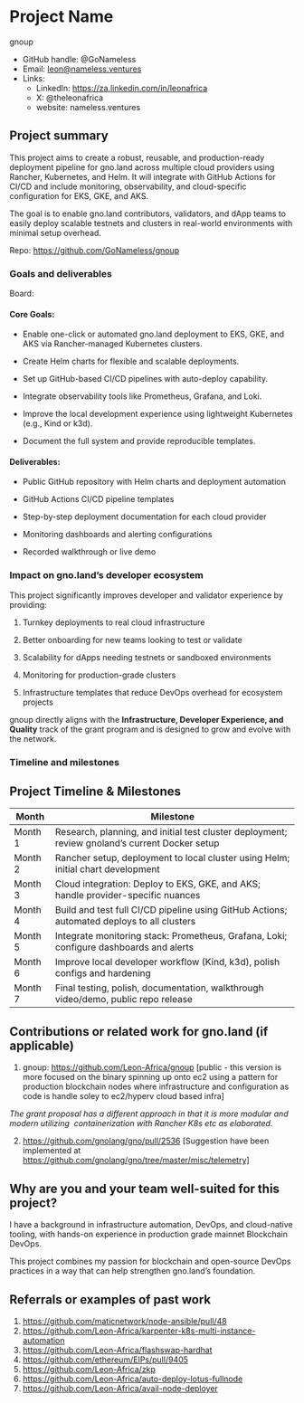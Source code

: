 # Project Name
gnoup

- GitHub handle: @GoNameless
- Email: leon@nameless.ventures
- Links:
    - LinkedIn: https://za.linkedin.com/in/leonafrica
    - X: @theleonafrica
    - website: nameless.ventures

## Project summary

This project aims to create a robust, reusable, and production-ready deployment pipeline for gno.land across multiple cloud providers using Rancher, Kubernetes, and Helm. It will integrate with GitHub Actions for CI/CD and include monitoring, observability, and cloud-specific configuration for EKS, GKE, and AKS.

The goal is to enable gno.land contributors, validators, and dApp teams to easily deploy scalable testnets and clusters in real-world environments with minimal setup overhead.

Repo: https://github.com/GoNameless/gnoup

### Goals and deliverables

Board: 

#### Core Goals:

- Enable one-click or automated gno.land deployment to EKS, GKE, and AKS via Rancher-managed Kubernetes clusters.

- Create Helm charts for flexible and scalable deployments.

- Set up GitHub-based CI/CD pipelines with auto-deploy capability.

- Integrate observability tools like Prometheus, Grafana, and Loki.

- Improve the local development experience using lightweight Kubernetes (e.g., Kind or k3d).

- Document the full system and provide reproducible templates.

#### Deliverables:

- Public GitHub repository with Helm charts and deployment automation

- GitHub Actions CI/CD pipeline templates

- Step-by-step deployment documentation for each cloud provider

- Monitoring dashboards and alerting configurations

- Recorded walkthrough or live demo

### Impact on gno.land’s developer ecosystem

This project significantly improves developer and validator experience by providing:

1. Turnkey deployments to real cloud infrastructure

2. Better onboarding for new teams looking to test or validate

3. Scalability for dApps needing testnets or sandboxed environments

4. Monitoring for production-grade clusters

5. Infrastructure templates that reduce DevOps overhead for ecosystem projects


gnoup directly aligns with the **Infrastructure, Developer Experience, and Quality** track of the grant program and is designed to grow and evolve with the network.

### Timeline and milestones

## Project Timeline & Milestones

| Month    | Milestone                                                                                   |
|----------|---------------------------------------------------------------------------------------------|
| Month 1  | Research, planning, and initial test cluster deployment; review gnoland’s current Docker setup |
| Month 2  | Rancher setup, deployment to local cluster using Helm; initial chart development             |
| Month 3  | Cloud integration: Deploy to EKS, GKE, and AKS; handle provider-specific nuances             |
| Month 4  | Build and test full CI/CD pipeline using GitHub Actions; automated deploys to all clusters  |
| Month 5  | Integrate monitoring stack: Prometheus, Grafana, Loki; configure dashboards and alerts       |
| Month 6  | Improve local developer workflow (Kind, k3d), polish configs and hardening                   |
| Month 7  | Final testing, polish, documentation, walkthrough video/demo, public repo release            |


## Contributions or related work for gno.land (if applicable)

1. gnoup: https://github.com/Leon-Africa/gnoup 
[public - this version is more focused on the binary spinning up onto ec2 using a pattern for production blockchain nodes where infrastructure and configuration as code is handle soley to ec2/hyperv cloud based infra]

*The grant proposal has a different approach in that it is more modular and modern utilizing  containerization with Rancher K8s etc as elaborated.*

2. https://github.com/gnolang/gno/pull/2536 
[Suggestion have been implemented at https://github.com/gnolang/gno/tree/master/misc/telemetry]

## Why are you and your team well-suited for this project?

I have a background in infrastructure automation, DevOps, and cloud-native tooling, with hands-on experience in production grade mainnet Blockchain DevOps.

This project combines my passion for blockchain and open-source DevOps practices in a way that can help strengthen gno.land’s foundation.

## Referrals or examples of past work

1. https://github.com/maticnetwork/node-ansible/pull/48
2. https://github.com/Leon-Africa/karpenter-k8s-multi-instance-automation
3. https://github.com/Leon-Africa/flashswap-hardhat
4. https://github.com/ethereum/EIPs/pull/9405
5. https://github.com/Leon-Africa/zkp
6. https://github.com/Leon-Africa/auto-deploy-lotus-fullnode
7. https://github.com/Leon-Africa/avail-node-deployer